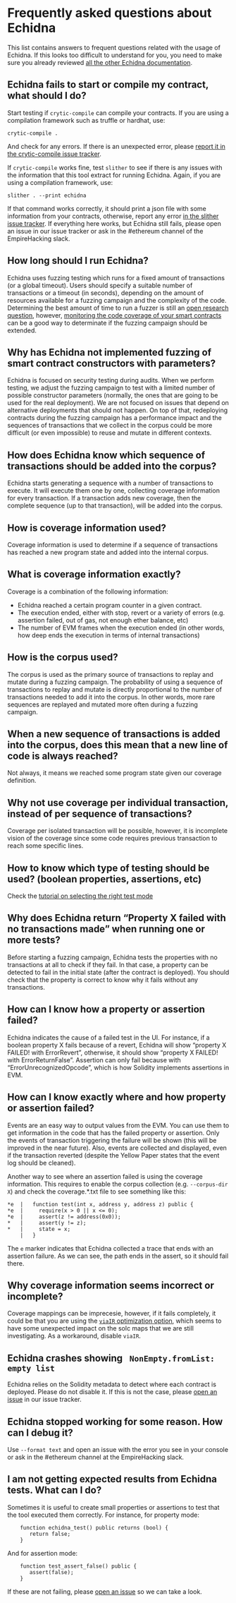 # Frequently asked questions about Echidna

This list contains answers to frequent questions related with the usage of Echidna. If this looks too difficult to understand for you, you need to make sure you already reviewed [all the other Echidna documentation](./README.md).

## Echidna fails to start or compile my contract, what should I do?

Start testing if `crytic-compile` can compile your contracts. If you are using a compilation framework such as truffle or hardhat, use:

`crytic-compile .`

And check for any errors. If there is an unexpected error, please [report it in the crytic-compile issue tracker](https://github.com/crytic/crytic-compile/issues).

If `crytic-compile` works fine, test `slither` to see if there is any issues with the information that this tool extract for running Echidna. Again, if you are using a compilation framework, use:

`slither . --print echidna`

If that command works correctly, it should print a json file with some information from your contracts, otherwise, report any error [in the slither issue tracker](https://github.com/crytic/slither/issues).
If everything here works, but Echidna still fails, please open an issue in our issue tracker or ask in the #ethereum channel of the EmpireHacking slack.

## How long should I run Echidna?

Echidna uses fuzzing testing which runs for a fixed amount of transactions (or a global timeout).
Users should specify a suitable number of transactions or a timeout (in seconds), depending on the amount of resources available for a fuzzing campaign
and the complexity of the code. Determining the best amount of time to run a fuzzer is still an [open research question](https://blog.trailofbits.com/2021/03/23/a-year-in-the-life-of-a-compiler-fuzzing-campaign/), however, [monitoring the code coverage of your smart contracts](./advanced/collecting-a-corpus.md) can be a good way to determinate if the fuzzing campaign should be extended.

## Why has Echidna not implemented fuzzing of smart contract constructors with parameters?

Echidna is focused on security testing during audits. When we perform testing, we adjust the fuzzing campaign to test with a limited number of possible constructor parameters (normally, the ones that are going to be used for the real deployment). We are not focused on issues that depend on alternative deployments that should not happen. On top of that, redeploying contracts during the fuzzing campaign has a performance impact and the sequences of transactions that we collect in the corpus could be more difficult (or even impossible) to reuse and mutate in different contexts.

## How does Echidna know which sequence of transactions should be added into the corpus?

Echidna starts generating a sequence with a number of transactions to execute. It will execute them one by one, collecting coverage information for every transaction. If a transaction adds new coverage, then the complete sequence (up to that transaction), will be added into the corpus.

## How is coverage information used?

Coverage information is used to determine if a sequence of transactions has reached a new program state and added into the internal corpus.

## What is coverage information exactly?

Coverage is a combination of the following information:

- Echidna reached a certain program counter in a given contract.
- The execution ended, either with stop, revert or a variety of errors (e.g. assertion failed, out of gas, not enough ether balance, etc)
- The number of EVM frames when the execution ended (in other words, how deep ends the execution in terms of internal transactions)

## How is the corpus used?

The corpus is used as the primary source of transactions to replay and mutate during a fuzzing campaign. The probability of using a sequence of transactions to replay and mutate is directly proportional to the number of transactions needed to add it into the corpus. In other words, more rare sequences are replayed and mutated more often during a fuzzing campaign.

## When a new sequence of transactions is added into the corpus, does this mean that a new line of code is always reached?

Not always, it means we reached some program state given our coverage definition.

## Why not use coverage per individual transaction, instead of per sequence of transactions?

Coverage per isolated transaction will be possible, however, it is incomplete vision of the coverage since some code requires previous transaction to reach some specific lines.

## How to know which type of testing should be used? (boolean properties, assertions, etc)

Check the [tutorial on selecting the right test mode](./basic/testing-modes.md)

## Why does Echidna return “Property X failed with no transactions made” when running one or more tests?

Before starting a fuzzing campaign, Echidna tests the properties with no transactions at all to check if they fail. In that case, a property can be detected to fail in the initial state (after the contract is deployed). You should check that the property is correct to know why it fails without any transactions.

## How can I know how a property or assertion failed?

Echidna indicates the cause of a failed test in the UI. For instance, if a boolean property X fails because of a revert, Echidna will show “property X FAILED! with ErrorRevert”, otherwise, it should show “property X FAILED! with ErrorReturnFalse”. Assertion can only fail because with “ErrorUnrecognizedOpcode”, which is how Solidity implements assertions in EVM.

## How can I know exactly where and how property or assertion failed?

Events are an easy way to output values from the EVM. You can use them to get information in the code that has the failed property or assertion. Only the events of transaction triggering the failure will be shown (this will be improved in the near future). Also, events are collected and displayed, even if the transaction reverted (despite the Yellow Paper states that the event log should be cleaned).

Another way to see where an assertion failed is using the coverage information. This requires to enable the corpus collection (e.g. `--corpus-dir X`) and check the coverage.\*.txt file to see something like this:

```
*e  |   function test(int x, address y, address z) public {
*e  |     require(x > 0 || x <= 0);
*e  |     assert(z != address(0x0));
*   |     assert(y != z);
*   |     state = x;
    |   }
```

The `e` marker indicates that Echidna collected a trace that ends with an assertion failure. As we can see,
the path ends in the assert, so it should fail there.

## Why coverage information seems incorrect or incomplete?

Coverage mappings can be imprecesie, however, if it fails completely, it could be that you are using the [`viaIR` optimization option](https://docs.soliditylang.org/en/v0.8.14/ir-breaking-changes.html?highlight=viaIR#solidity-ir-based-codegen-changes), which seems to have some unexpected impact on the solc maps that we are still investigating. As a workaround, disable `viaIR`.

## Echidna crashes showing ` NonEmpty.fromList: empty list`

Echidna relies on the Solidity metadata to detect where each contract is deployed. Please do not disable it. If this is not the case, please [open an issue](https://github.com/crytic/echidna/issues) in our issue tracker.

## Echidna stopped working for some reason. How can I debug it?

Use `--format text` and open an issue with the error you see in your console or ask in the #ethereum channel at the EmpireHacking slack.

## I am not getting expected results from Echidna tests. What can I do?

Sometimes it is useful to create small properties or assertions to test that the tool executed them correctly. For instance, for property mode:

```solidity
    function echidna_test() public returns (bool) {
       return false;
    }
```

And for assertion mode:

```solidity
    function test_assert_false() public {
       assert(false);
    }
```

If these are not failing, please [open an issue](https://github.com/crytic/echidna/issues) so we can take a look.
